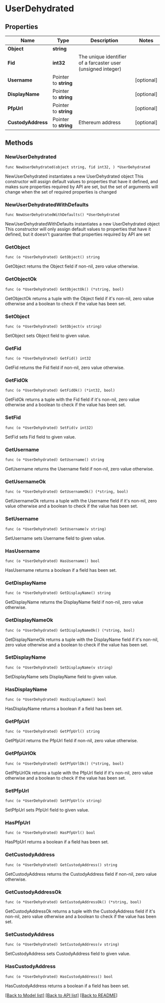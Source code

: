 # UserDehydrated

## Properties

Name | Type | Description | Notes
------------ | ------------- | ------------- | -------------
**Object** | **string** |  | 
**Fid** | **int32** | The unique identifier of a farcaster user (unsigned integer) | 
**Username** | Pointer to **string** |  | [optional] 
**DisplayName** | Pointer to **string** |  | [optional] 
**PfpUrl** | Pointer to **string** |  | [optional] 
**CustodyAddress** | Pointer to **string** | Ethereum address | [optional] 

## Methods

### NewUserDehydrated

`func NewUserDehydrated(object string, fid int32, ) *UserDehydrated`

NewUserDehydrated instantiates a new UserDehydrated object
This constructor will assign default values to properties that have it defined,
and makes sure properties required by API are set, but the set of arguments
will change when the set of required properties is changed

### NewUserDehydratedWithDefaults

`func NewUserDehydratedWithDefaults() *UserDehydrated`

NewUserDehydratedWithDefaults instantiates a new UserDehydrated object
This constructor will only assign default values to properties that have it defined,
but it doesn't guarantee that properties required by API are set

### GetObject

`func (o *UserDehydrated) GetObject() string`

GetObject returns the Object field if non-nil, zero value otherwise.

### GetObjectOk

`func (o *UserDehydrated) GetObjectOk() (*string, bool)`

GetObjectOk returns a tuple with the Object field if it's non-nil, zero value otherwise
and a boolean to check if the value has been set.

### SetObject

`func (o *UserDehydrated) SetObject(v string)`

SetObject sets Object field to given value.


### GetFid

`func (o *UserDehydrated) GetFid() int32`

GetFid returns the Fid field if non-nil, zero value otherwise.

### GetFidOk

`func (o *UserDehydrated) GetFidOk() (*int32, bool)`

GetFidOk returns a tuple with the Fid field if it's non-nil, zero value otherwise
and a boolean to check if the value has been set.

### SetFid

`func (o *UserDehydrated) SetFid(v int32)`

SetFid sets Fid field to given value.


### GetUsername

`func (o *UserDehydrated) GetUsername() string`

GetUsername returns the Username field if non-nil, zero value otherwise.

### GetUsernameOk

`func (o *UserDehydrated) GetUsernameOk() (*string, bool)`

GetUsernameOk returns a tuple with the Username field if it's non-nil, zero value otherwise
and a boolean to check if the value has been set.

### SetUsername

`func (o *UserDehydrated) SetUsername(v string)`

SetUsername sets Username field to given value.

### HasUsername

`func (o *UserDehydrated) HasUsername() bool`

HasUsername returns a boolean if a field has been set.

### GetDisplayName

`func (o *UserDehydrated) GetDisplayName() string`

GetDisplayName returns the DisplayName field if non-nil, zero value otherwise.

### GetDisplayNameOk

`func (o *UserDehydrated) GetDisplayNameOk() (*string, bool)`

GetDisplayNameOk returns a tuple with the DisplayName field if it's non-nil, zero value otherwise
and a boolean to check if the value has been set.

### SetDisplayName

`func (o *UserDehydrated) SetDisplayName(v string)`

SetDisplayName sets DisplayName field to given value.

### HasDisplayName

`func (o *UserDehydrated) HasDisplayName() bool`

HasDisplayName returns a boolean if a field has been set.

### GetPfpUrl

`func (o *UserDehydrated) GetPfpUrl() string`

GetPfpUrl returns the PfpUrl field if non-nil, zero value otherwise.

### GetPfpUrlOk

`func (o *UserDehydrated) GetPfpUrlOk() (*string, bool)`

GetPfpUrlOk returns a tuple with the PfpUrl field if it's non-nil, zero value otherwise
and a boolean to check if the value has been set.

### SetPfpUrl

`func (o *UserDehydrated) SetPfpUrl(v string)`

SetPfpUrl sets PfpUrl field to given value.

### HasPfpUrl

`func (o *UserDehydrated) HasPfpUrl() bool`

HasPfpUrl returns a boolean if a field has been set.

### GetCustodyAddress

`func (o *UserDehydrated) GetCustodyAddress() string`

GetCustodyAddress returns the CustodyAddress field if non-nil, zero value otherwise.

### GetCustodyAddressOk

`func (o *UserDehydrated) GetCustodyAddressOk() (*string, bool)`

GetCustodyAddressOk returns a tuple with the CustodyAddress field if it's non-nil, zero value otherwise
and a boolean to check if the value has been set.

### SetCustodyAddress

`func (o *UserDehydrated) SetCustodyAddress(v string)`

SetCustodyAddress sets CustodyAddress field to given value.

### HasCustodyAddress

`func (o *UserDehydrated) HasCustodyAddress() bool`

HasCustodyAddress returns a boolean if a field has been set.


[[Back to Model list]](../README.md#documentation-for-models) [[Back to API list]](../README.md#documentation-for-api-endpoints) [[Back to README]](../README.md)


